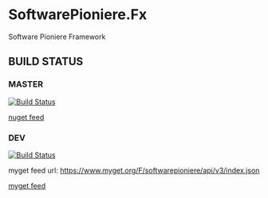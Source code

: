# SoftwarePioniere.Fx

Software Pioniere Framework

## BUILD STATUS

### MASTER

[![Build Status](https://dev.azure.com/softwarepioniere/GitHub-OpenSource/_apis/build/status/SoftwarePioniere.SoftwarePioniere.Fx?branchName=master)](https://dev.azure.com/softwarepioniere/GitHub-OpenSource/_build/latest?definitionId=114&branchName=master)

[nuget feed](https://www.nuget.org/packages?q=SoftwarePioniere.Fx)

### DEV

[![Build Status](https://dev.azure.com/softwarepioniere/GitHub-OpenSource/_apis/build/status/SoftwarePioniere.SoftwarePioniere.Fx?branchName=dev)](https://dev.azure.com/softwarepioniere/GitHub-OpenSource/_build/latest?definitionId=114&branchName=dev)

myget feed url: https://www.myget.org/F/softwarepioniere/api/v3/index.json

[myget feed](https://www.myget.org/feed/Packages/softwarepioniere)






